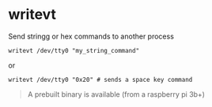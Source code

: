 # writevt
Send stringg or hex commands to another process

```
writevt /dev/tty0 "my_string_command"
```
or
```
writevt /dev/tty0 "0x20" # sends a space key command
```

> A prebuilt binary is available (from a raspberry pi 3b+)
